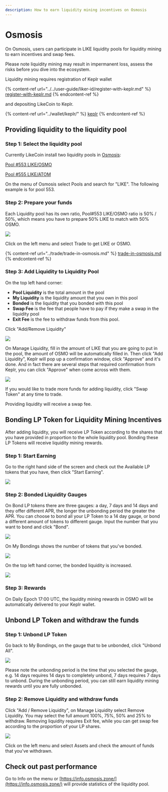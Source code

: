 ```yaml
---
description: How to earn liquidity mining incentives on Osmosis
---
```


# Osmosis

On Osmosis, users can participate in LIKE liquidity pools for liquidity mining to earn incentives and swap fees.

Please note liquidity mining may result in impermanent loss, assess the risks before you dive into the ecosystem.

Liquidity mining requires registration of Keplr wallet

{% content-ref url="../../user-guide/liker-id/register-with-keplr.md" %}
[register-with-keplr.md](../../user-guide/liker-id/register-with-keplr.md)
{% endcontent-ref %}

and depositing LikeCoin to Keplr.

{% content-ref url="../wallet/keplr/" %}
[keplr](../wallet/keplr/)
{% endcontent-ref %}

## Providing liquidity to the liquidity pool

### Step 1: Select the liquidity pool

Currently LikeCoin install two liquidity pools in [Osmosis](https://app.osmosis.zone/):

[Pool #553 LIKE/OSMO](https://app.osmosis.zone/pool/553)

[Pool #555 LIKE/ATOM](https://app.osmosis.zone/pool/555)

On the menu of Osmosis select Pools and search for "LIKE". The following example is for pool 553.

### Step 2: Prepare your funds

Each Liquidity pool has its own ratio, Pool#553 LIKE/OSMO ratio is 50% / 50%, which means you have to prepare 50% LIKE to match with 50% OSMO.

![](<../../.gitbook/assets/Osmosis LP 01.png>)

Click on the left menu and select Trade to get LIKE or OSMO.

{% content-ref url="../trade/trade-in-osmosis.md" %}
[trade-in-osmosis.md](../trade/trade-in-osmosis.md)
{% endcontent-ref %}

### Step 3: Add Liquidity to Liquidity Pool

On the top left hand corner:

* **Pool Liquidity** is the total amount in the pool
* **My Liquidity** is the liquidity amount that you own in this pool
* **Bonded** is the liquidity that you bonded with this pool
* **Swap Fee** is the fee that people have to pay if they make a swap in the liquidity pool
* **Exit Fee** is the fee to withdraw funds from this pool.

Click "Add/Remove Liquidity"

![](<../../.gitbook/assets/Osmosis LP 02.png>)

On Manage Liquidity, fill in the amount of LIKE that you are going to put in the pool, the amount of OSMO will be automatically filled in. Then click "Add Liquidity", Keplr will pop up a confirmation window, click "Approve" and it's done. And in fact there are several steps that required confirmation from Keplr, you can click "Approve" when come across with them.

![](<../../.gitbook/assets/Osmosis LP 03.png>)

If you would like to trade more funds for adding liquidity, click "Swap Token" at any time to trade.

Providing liquidity will receive a swap fee.

## Bonding LP Token for Liquidity Mining Incentives

After adding liquidity, you will receive LP Token according to the shares that you have provided in proportion to the whole liquidity pool. Bonding these LP Tokens will receive liquidity mining rewards.

### Step 1: Start Earning

Go to the right hand side of the screen and check out the Available LP tokens that you have, then click "Start Earning".

![](<../../.gitbook/assets/Osmosis LP 04.png>)

### Step 2: Bonded Liquidity Gauges

On Bond LP tokens there are three gauges: a day, 7 days and 14 days and they offer different APR, the longer the unbonding period the greater the APR. You can choose to bond all your LP Token to a 14 day gauge, or bond a different amount of tokens to different gauge. Input the number that you want to bond and click "Bond".

![](<../../.gitbook/assets/Osmosis LP 05.png>)

On My Bondings shows the number of tokens that you've bonded.

![](<../../.gitbook/assets/Osmosis LP 06.png>)

On the top left hand corner, the bonded liquidity is increased.

![](<../../.gitbook/assets/Osmosis LP 09.png>)

### Step 3: Rewards

On Daily Epoch 17:00 UTC, the liquidity mining rewards in OSMO will be automatically delivered to your Keplr wallet.

## Unbond LP Token and withdraw the funds

### Step 1: Unbond LP Token

Go back to My Bondings, on the gauge that to be unbonded, click "Unbond All".

![](<../../.gitbook/assets/Osmosis LP 07.png>)

Please note the unbonding period is the time that you selected the gauge, e.g. 14 days requires 14 days to completely unbond, 7 days requires 7 days to unbond. During the unbonding period, you can still earn liquidity mining rewards until you are fully unbonded.

### Step 2: Remove Liquidity and withdraw funds

Click "Add / Remove Liquidity", on Manage Liquidity select Remove Liquidity. You may select the full amount 100%, 75%, 50% and 25% to withdraw. Removing liquidity requires Exit fee, while you can get swap fee according to the proportion of your LP shares.

![](<../../.gitbook/assets/Osmosis LP 08.png>)

Click on the left menu and select Assets and check the amount of funds that you've withdrawn.

## Check out past performance

Go to Info on the menu or [https://info.osmosis.zone/](https://info.osmosis.zone/) will provide statistics of the liquidity pool.
